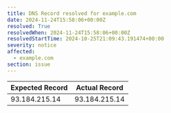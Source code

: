 ```yaml
---
title: DNS Record resolved for example.com
date: 2024-11-24T15:58:06+00:00Z
resolved: True
resolvedWhen: 2024-11-24T15:58:06+00:00Z
resolvedStartTime: 2024-10-25T21:09:43.191474+00:00
severity: notice
affected:
  - example.com
section: issue
---
```


| Expected Record  | Actual Record  |
|------------------|----------------|
| 93.184.215.14 | 93.184.215.14 |

